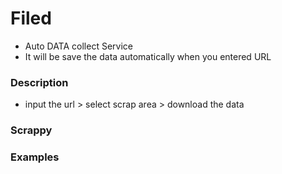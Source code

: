# Filed
- Auto DATA collect Service 
- It will be save the data automatically when you entered URL

### Description
- input the url > select scrap area > download the data

### Scrappy
### Examples